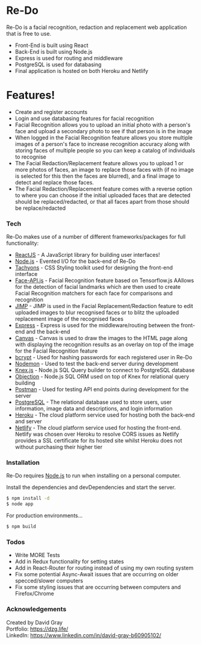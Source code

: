 # Re-Do

Re-Do is a facial recognition, redaction and replacement web application that is free to use.

  - Front-End is built using React
  - Back-End is built using Node.js
  - Express is used for routing and middleware
  - PostgreSQL is used for databasing
  - Final application is hosted on both Heroku and Netlify

# Features!

  - Create and register accounts 
  - Login and use databasing features for facial recognition
  - Facial Recognition allows you to upload an initial photo with a person's face and upload a secondary photo to see if that person is in the image
  - When logged in the Facial Recognition feature allows you store multiple images of a person's face to increase recognition accuracy along with storing faces of multiple people so you can keep a catalog of individuals to recognise
  - The Facial Redaction/Replacement feature allows you to upload 1 or more photos of faces, an image to replace those faces with (if no image is selected for this then the faces are blurred), and a final image to detect and replace those faces. 
  - The Facial Redaction/Replacement feature comes with a reverse option to where you can choose if the initial uploaded faces that are detected should be replaced/redacted, or that all faces apart from those should be replace/redacted


### Tech

Re-Do makes use of a number of different frameworks/packages for full functionality:

* [ReactJS](https://reactjs.org/) - A JavaScript library for building user interfaces!
* [Node.js](https://nodejs.org/en/) - Evented I/O for the back-end of Re-Do
* [Tachyons](https://tachyons.io/) - CSS Styling toolkit used for designing the front-end interface
* [Face-API.js](https://github.com/justadudewhohacks/face-api.js/) - Facial Recognition feature based on Tensorflow.js AAllows for the detection of facial landmarks which are then used to create Facial Recognition matchers for each face for comparisons and recognition
* [JIMP](https://www.npmjs.com/package/jimp) - JIMP is used in the Facial Replacement/Redaction feature to edit uploaded images to blur recognised faces or to blitz the uploaded replacement image of the recognised faces
* [Express](http://expressjs.com/) - Express is used for the middleware/routing between the front-end and the back-end
* [Canvas](https://www.npmjs.com/package/canvas) - Canvas is used to draw the images to the HTML page along with displaying the recognition results as an overlay on top of the image for the Facial Recognition feature
* [bcrypt](https://www.npmjs.com/package/bcrypt) - Used for hashing passwords for each registered user in Re-Do
* [Nodemon](https://nodemon.io/) - Used to test the back-end server during development
* [Knex.js](http://knexjs.org/) - Node.js SQL Query builder to connect to PostgreSQL database
* [Objection](https://vincit.github.io/objection.js/) - Node.js SQL ORM used on top of Knex for relational query building
* [Postman](https://www.postman.com/) - Used for testing API end points during development for the server
* [PostgreSQL](https://www.postgresql.org/) - The relational database used to store users, user information, image data and descriptions, and login information
* [Heroku](https://www.heroku.com/) - The cloud platform service used for hosting both the back-end and server
* [Netlify](https://www.netlify.com/) - The cloud platform service used for hosting the front-end. Netlify was chosen over Heroku to resolve CORS issues as Netlify provides a SSL certificate for its hosted site whilst Heroku does not without purchasing their higher tier

### Installation

Re-Do requires [Node.js](https://nodejs.org/) to run when installing on a personal computer.

Install the dependencies and devDependencies and start the server.

```sh
$ npm install -d
$ node app
```

For production environments...

```sh
$ npm build
```

### Todos

 - Write MORE Tests
 - Add in Redux functionality for setting states
 - Add in React-Router for routing instead of using my own routing system
 - Fix some potential Async-Await issues that are occurring on older specced/slower computers
 - Fix some styling issues that are occurring between computers and Firefox/Chrome
   
 ### Acknowledgements
 Created by David Gray  
 Portfolio: https://dzg.life/  
 LinkedIn: https://www.linkedin.com/in/david-gray-b60905102/
